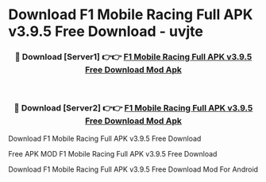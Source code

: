 # Download F1 Mobile Racing Full APK v3.9.5 Free Download - uvjte



<div align="center">
<h3>🔴 Download [Server1] 👉👉 <a href="https://momento.my/?title=F1_Mobile_Racing_Full_APK_v3.9.5_Free_Download">F1 Mobile Racing Full APK v3.9.5 Free Download Mod Apk</a></h3><br>

<h3>🔴 Download [Server2] 👉👉 <a href="https://momento.my/?title=F1_Mobile_Racing_Full_APK_v3.9.5_Free_Download">F1 Mobile Racing Full APK v3.9.5 Free Download Mod Apk</a></h3>
</div>



Download F1 Mobile Racing Full APK v3.9.5 Free Download 

Free APK MOD F1 Mobile Racing Full APK v3.9.5 Free Download 

Download F1 Mobile Racing Full APK v3.9.5 Free Download Mod For Android
